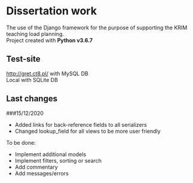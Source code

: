 # Dissertation work

The use of the Django framework for the purpose of supporting the KRIM teaching load planning.\
Project created with **Python v3.6.7**

## Test-site

http://gret.ct8.pl/ with MySQL DB\
Local with SQLite DB

## Last changes
###15/12/2020

- Added links for back-reference fields to all serializers
- Changed lookup_field for all views to be more user friendly

To be done:

- Implement additional models
- Implement filters, sorting or search
- Add commentary
- Add messages/errors
